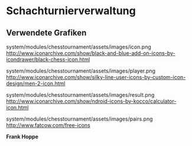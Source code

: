 # Schachturnierverwaltung

## Verwendete Grafiken

system/modules/chesstournament/assets/images/icon.png
http://www.iconarchive.com/show/black-and-blue-add-on-icons-by-icondrawer/black-chess-icon.html

system/modules/chesstournament/assets/images/player.png
http://www.iconarchive.com/show/silky-line-user-icons-by-custom-icon-design/men-2-icon.html

system/modules/chesstournament/assets/images/result.png
http://www.iconarchive.com/show/ndroid-icons-by-kocco/calculator-icon.html

system/modules/chesstournament/assets/images/pairs.png
http://www.fatcow.com/free-icons

**Frank Hoppe**
